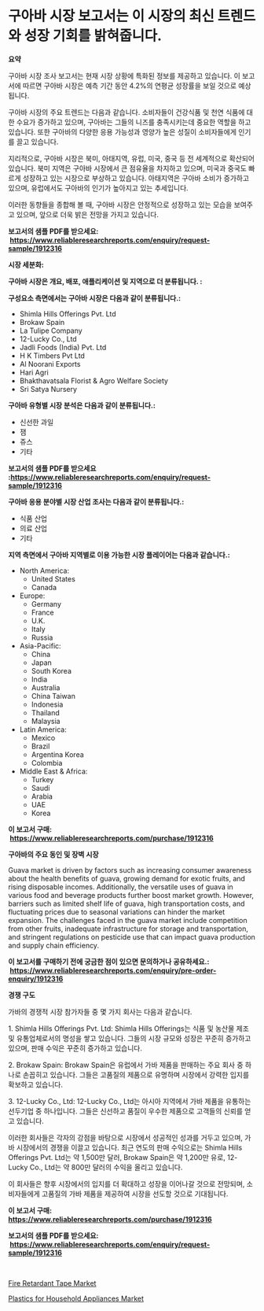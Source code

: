 <p><h1>구아바 시장 보고서는 이 시장의 최신 트렌드와 성장 기회를 밝혀줍니다.</h1></p><p><strong>요약</strong></p>
<p><p>구아바 시장 조사 보고서는 현재 시장 상황에 특화된 정보를 제공하고 있습니다. 이 보고서에 따르면 구아바 시장은 예측 기간 동안 4.2%의 연평균 성장률을 보일 것으로 예상됩니다. </p><p>구아바 시장의 주요 트렌드는 다음과 같습니다. 소비자들이 건강식품 및 천연 식품에 대한 수요가 증가하고 있으며, 구아바는 그들의 니즈를 충족시키는데 중요한 역할을 하고 있습니다. 또한 구아바의 다양한 응용 가능성과 영양가 높은 성질이 소비자들에게 인기를 끌고 있습니다. </p><p>지리적으로, 구아바 시장은 북미, 아태지역, 유럽, 미국, 중국 등 전 세계적으로 확산되어 있습니다. 북미 지역은 구아바 시장에서 큰 점유율을 차지하고 있으며, 미국과 중국도 빠르게 성장하고 있는 시장으로 부상하고 있습니다. 아태지역은 구아바 소비가 증가하고 있으며, 유럽에서도 구아바의 인기가 높아지고 있는 추세입니다.</p><p>이러한 동향들을 종합해 볼 때, 구아바 시장은 안정적으로 성장하고 있는 모습을 보여주고 있으며, 앞으로 더욱 밝은 전망을 가지고 있습니다.</p></p>
<p><strong>보고서의 샘플 PDF를 받으세요: &nbsp;<a href="https://www.reliableresearchreports.com/enquiry/request-sample/1912316">https://www.reliableresearchreports.com/enquiry/request-sample/1912316</a></strong></p>
<p><strong>시장 세분화:</strong></p>
<p><strong> 구아바 시장은 개요, 배포, 애플리케이션 및 지역으로 더 분류됩니다. :</strong></p>
<p><strong>구성요소 측면에서는 구아바 시장은 다음과 같이 분류됩니다.:</strong></p>
<p><ul><li>Shimla Hills Offerings Pvt. Ltd</li><li>Brokaw Spain</li><li>La Tulipe Company</li><li>12-Lucky Co., Ltd</li><li>Jadli Foods (India) Pvt. Ltd</li><li>H K Timbers Pvt Ltd</li><li>Al Noorani Exports</li><li>Hari Agri</li><li>Bhakthavatsala Florist & Agro Welfare Society</li><li>Sri Satya Nursery</li></ul></p>
<p><strong> 구아바 유형별 시장 분석은 다음과 같이 분류됩니다.:</strong></p>
<p><ul><li>신선한 과일</li><li>잼</li><li>쥬스</li><li>기타</li></ul></p>
<p><strong>보고서의 샘플 PDF를 받으세요 :<a href="https://www.reliableresearchreports.com/enquiry/request-sample/1912316">https://www.reliableresearchreports.com/enquiry/request-sample/1912316</a></strong></p>
<p><strong> 구아바 응용 분야별 시장 산업 조사는 다음과 같이 분류됩니다.:</strong></p>
<p><ul><li>식품 산업</li><li>의료 산업</li><li>기타</li></ul></p>
<p><strong>지역 측면에서 구아바 지역별로 이용 가능한 시장 플레이어는 다음과 같습니다.:</strong></p>
<p><ul>
    <li>
        North America:
        <ul>
            <li>United States</li>
            <li>Canada</li>
        </ul>
    </li>
    <li>
        Europe:
        <ul>
            <li>Germany</li>
            <li>France</li>
            <li>U.K.</li>
            <li>Italy</li>
            <li>Russia</li>
        </ul>
    </li>
    <li>
        Asia-Pacific:
        <ul>
            <li>China</li>
            <li>Japan</li>
            <li>South Korea</li>
            <li>India</li>
            <li>Australia</li>
            <li>China Taiwan</li>
            <li>Indonesia</li>
            <li>Thailand</li>
            <li>Malaysia</li>
        </ul>
    </li>
    <li>
        Latin America:
        <ul>
            <li>Mexico</li>
            <li>Brazil</li>
            <li>Argentina Korea</li>
            <li>Colombia</li>
        </ul>
    </li>
    <li>
        Middle East & Africa:
        <ul>
            <li>Turkey</li>
            <li>Saudi</li>
            <li>Arabia</li>
            <li>UAE</li>
            <li>Korea</li>
        </ul>
    </li>
    </ul></p>
<p><strong>이 보고서 구매: &nbsp;<a href="https://www.reliableresearchreports.com/purchase/1912316">https://www.reliableresearchreports.com/purchase/1912316</a></strong></p>
<p><strong>구아바의 주요 동인 및 장벽 시장</strong></p>
<p><p>Guava market is driven by factors such as increasing consumer awareness about the health benefits of guava, growing demand for exotic fruits, and rising disposable incomes. Additionally, the versatile uses of guava in various food and beverage products further boost market growth. However, barriers such as limited shelf life of guava, high transportation costs, and fluctuating prices due to seasonal variations can hinder the market expansion. The challenges faced in the guava market include competition from other fruits, inadequate infrastructure for storage and transportation, and stringent regulations on pesticide use that can impact guava production and supply chain efficiency.</p></p>
<p><strong>이 보고서를 구매하기 전에 궁금한 점이 있으면 문의하거나 공유하세요.: &nbsp;<a href="https://www.reliableresearchreports.com/enquiry/pre-order-enquiry/1912316">https://www.reliableresearchreports.com/enquiry/pre-order-enquiry/1912316</a></strong></p>
<p><strong>경쟁 구도</strong></p>
<p><p>가바의 경쟁적 시장 참가자들 중 몇 가지 회사는 다음과 같습니다.</p><p>1. Shimla Hills Offerings Pvt. Ltd: Shimla Hills Offerings는 식품 및 농산물 제조 및 유통업체로서의 명성을 쌓고 있습니다. 그들의 시장 규모와 성장은 꾸준히 증가하고 있으며, 판매 수익은 꾸준히 증가하고 있습니다.</p><p>2. Brokaw Spain: Brokaw Spain은 유럽에서 가바 제품을 판매하는 주요 회사 중 하나로 손꼽히고 있습니다. 그들은 고품질의 제품으로 유명하며 시장에서 강력한 입지를 확보하고 있습니다.</p><p>3. 12-Lucky Co., Ltd: 12-Lucky Co., Ltd는 아시아 지역에서 가바 제품을 유통하는 선두기업 중 하나입니다. 그들은 신선하고 품질이 우수한 제품으로 고객들의 신뢰를 얻고 있습니다.</p><p>이러한 회사들은 각자의 강점을 바탕으로 시장에서 성공적인 성과를 거두고 있으며, 가바 시장에서의 경쟁을 이끌고 있습니다. 최근 연도의 판매 수익으로는 Shimla Hills Offerings Pvt. Ltd는 약 1,500만 달러, Brokaw Spain은 약 1,200만 유로, 12-Lucky Co., Ltd는 약 800만 달러의 수익을 올리고 있습니다.</p><p>이 회사들은 향후 시장에서의 입지를 더 확대하고 성장을 이어나갈 것으로 전망되며, 소비자들에게 고품질의 가바 제품을 제공하여 시장을 선도할 것으로 기대됩니다.</p></p>
<p><strong>이 보고서 구매: &nbsp; <a href="https://www.reliableresearchreports.com/purchase/1912316">https://www.reliableresearchreports.com/purchase/1912316</a></strong></p>
<p><strong>보고서의 샘플 PDF를 받으세요: &nbsp;<a href="https://www.reliableresearchreports.com/enquiry/request-sample/1912316">https://www.reliableresearchreports.com/enquiry/request-sample/1912316</a></strong><strong></strong></p>
<p>&nbsp;</p>
<p><p><a href="https://butternut-bug-553.notion.site/Decoding-the-Fire-Retardant-Tape-Market-A-Deep-Dive-into-the-Latest-Market-Trends-Market-Segmentat-b76e9e3967e5439fb662f4aba82f83a9">Fire Retardant Tape Market</a></p><p><a href="https://github.com/Glendatilghmankmgz0rbhwpy/Market-Research-Report-List-1/blob/main/plastics-for-household-appliances-market.md">Plastics for Household Appliances Market</a></p></p>